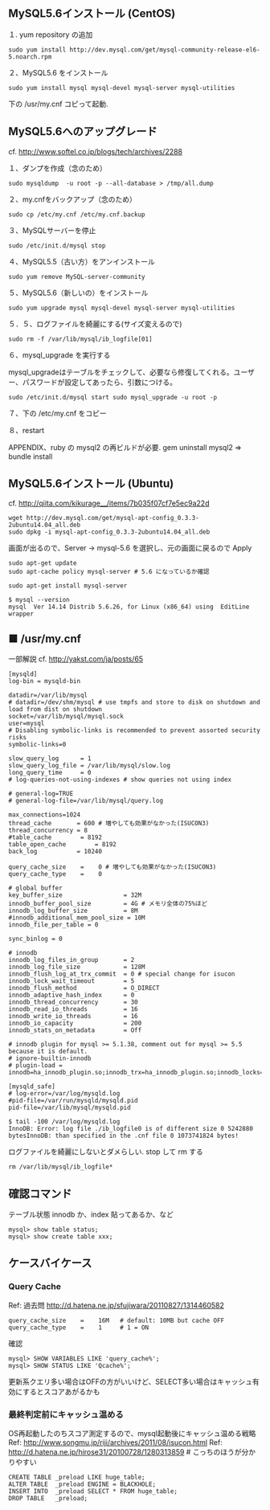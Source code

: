 ## MySQL5.6インストール (CentOS)

１. yum repository の追加

```
sudo yum install http://dev.mysql.com/get/mysql-community-release-el6-5.noarch.rpm
```


２、MySQL5.6 をインストール

```
sudo yum install mysql mysql-devel mysql-server mysql-utilities
```

下の /usr/my.cnf コピって起動.

## MySQL5.6へのアップグレード

cf. http://www.softel.co.jp/blogs/tech/archives/2288

１、ダンプを作成（念のため）

```
sudo mysqldump  -u root -p --all-database > /tmp/all.dump
```
２、my.cnfをバックアップ（念のため）

```
sudo cp /etc/my.cnf /etc/my.cnf.backup
```

３、MySQLサーバーを停止

```
sudo /etc/init.d/mysql stop
```

４、MySQL5.5（古い方）をアンインストール

```
sudo yum remove MySQL-server-community
```

５、MySQL5.6（新しいの）をインストール

```
sudo yum upgrade mysql mysql-devel mysql-server mysql-utilities
```

５．５、ログファイルを綺麗にする(サイズ変えるので)

```
sudo rm -f /var/lib/mysql/ib_logfile[01]
```

６、mysql_upgrade を実行する

mysql_upgradeはテーブルをチェックして、必要なら修復してくれる。ユーザー、パスワードが設定してあったら、引数につける。

```
sudo /etc/init.d/mysql start sudo mysql_upgrade -u root -p
```

７、下の /etc/my.cnf をコピー

８、restart

APPENDIX、ruby の mysql2 の再ビルドが必要. gem uninstall mysql2 => bundle install

## MySQL5.6インストール (Ubuntu)

cf. http://qiita.com/kikurage__/items/7b035f07cf7e5ec9a22d

```
wget http://dev.mysql.com/get/mysql-apt-config_0.3.3-2ubuntu14.04_all.deb
sudo dpkg -i mysql-apt-config_0.3.3-2ubuntu14.04_all.deb
```

画面が出るので、Server -> mysql-5.6 を選択し、元の画面に戻るので Apply

```
sudo apt-get update
sudo apt-cache policy mysql-server # 5.6 になっているか確認
```

```
sudo apt-get install mysql-server
```

```
$ mysql --version
mysql  Ver 14.14 Distrib 5.6.26, for Linux (x86_64) using  EditLine wrapper
```

## ■ /usr/my.cnf

一部解説
cf. http://yakst.com/ja/posts/65

```
[mysqld]
log-bin = mysqld-bin

datadir=/var/lib/mysql
# datadir=/dev/shm/mysql # use tmpfs and store to disk on shutdown and load from dist on shutdown
socket=/var/lib/mysql/mysql.sock
user=mysql
# Disabling symbolic-links is recommended to prevent assorted security risks
symbolic-links=0

slow_query_log      = 1
slow_query_log_file = /var/lib/mysql/slow.log
long_query_time     = 0
# log-queries-not-using-indexes # show queries not using index

# general-log=TRUE
# general-log-file=/var/lib/mysql/query.log

max_connections=1024
thread_cache       = 600 # 増やしても効果がなかった(ISUCON3)
thread_concurrency = 8
#table_cache        = 8192
table_open_cache        = 8192
back_log           = 10240

query_cache_size    =    0 # 増やしても効果がなかった(ISUCON3)
query_cache_type    =    0

# global buffer
key_buffer_size                 = 32M
innodb_buffer_pool_size         = 4G # メモリ全体の75%ほど
innodb_log_buffer_size          = 8M
#innodb_additional_mem_pool_size = 10M
innodb_file_per_table = 0

sync_binlog = 0

# innodb
innodb_log_files_in_group       = 2
innodb_log_file_size            = 128M
innodb_flush_log_at_trx_commit  = 0 # special change for isucon
innodb_lock_wait_timeout        = 5
innodb_flush_method             = O_DIRECT
innodb_adaptive_hash_index      = 0
innodb_thread_concurrency       = 30
innodb_read_io_threads          = 16
innodb_write_io_threads         = 16
innodb_io_capacity              = 200
innodb_stats_on_metadata        = Off

# innodb plugin for mysql >= 5.1.38, comment out for mysql >= 5.5 because it is default.
# ignore-builtin-innodb
# plugin-load = innodb=ha_innodb_plugin.so;innodb_trx=ha_innodb_plugin.so;innodb_locks=ha_innodb_plugin.so;innodb_lock_waits=ha_innodb_plugin.so;innodb_cmp=ha_innodb_plugin.so;innodb_cmp_reset=ha_innodb_plugin.so;innodb_cmpmem=ha_innodb_plugin.so;innodb_cmpmem_reset=ha_innodb_plugin.so

[mysqld_safe]
# log-error=/var/log/mysqld.log
#pid-file=/var/run/mysqld/mysqld.pid
pid-file=/var/lib/mysql/mysqld.pid
```

```
$ tail -100 /var/log/mysqld.log
InnoDB: Error: log file ./ib_logfile0 is of different size 0 5242880 bytesInnoDB: than specified in the .cnf file 0 1073741824 bytes!
```

ログファイルを綺麗にしないとダメらしい. stop して rm する
```
rm /var/lib/mysql/ib_logfile*
```

## 確認コマンド

テーブル状態 innodb か、index 貼ってあるか、など

```
mysql> show table status;
mysql> show create table xxx;
```


## ケースバイケース

### Query Cache
Ref: 過去問 http://d.hatena.ne.jp/sfujiwara/20110827/1314460582

```
query_cache_size    =    16M   # default: 10MB but cache OFF
query_cache_type    =    1     # 1 = ON
```

確認
```
mysql> SHOW VARIABLES LIKE 'query_cache%';
mysql> SHOW STATUS LIKE 'Qcache%';
```

更新系クエリ多い場合はOFFの方がいいけど、SELECT多い場合はキャッシュ有効にするとスコアあがるかも

### 最終判定前にキャッシュ温める
OS再起動したのちスコア測定するので、mysql起動後にキャッシュ温める戦略
Ref: http://www.songmu.jp/riji/archives/2011/08/isucon.html
Ref: http://d.hatena.ne.jp/hirose31/20100728/1280313859  # こっちのほうが分かりやすい

```
CREATE TABLE _preload LIKE huge_table;
ALTER TABLE  _preload ENGINE = BLACKHOLE;
INSERT INTO  _preload SELECT * FROM huge_table;
DROP TABLE   _preload;
```
